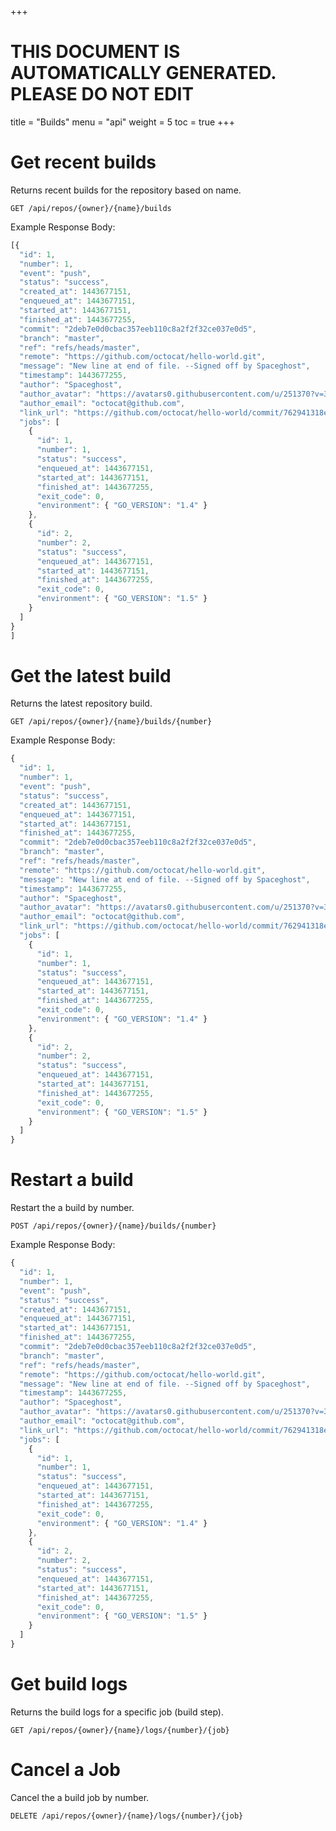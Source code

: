 +++

# THIS DOCUMENT IS AUTOMATICALLY GENERATED. PLEASE DO NOT EDIT

title = "Builds"
menu = "api"
weight = 5
toc = true
+++


# Get recent builds

Returns recent builds for the repository based on name.

```
GET /api/repos/{owner}/{name}/builds
```


	

	



	
		
Example Response Body:

```js
[{
  "id": 1,
  "number": 1,
  "event": "push",
  "status": "success",
  "created_at": 1443677151,
  "enqueued_at": 1443677151,
  "started_at": 1443677151,
  "finished_at": 1443677255,
  "commit": "2deb7e0d0cbac357eeb110c8a2f2f32ce037e0d5",
  "branch": "master",
  "ref": "refs/heads/master",
  "remote": "https://github.com/octocat/hello-world.git",
  "message": "New line at end of file. --Signed off by Spaceghost",
  "timestamp": 1443677255,
  "author": "Spaceghost",
  "author_avatar": "https://avatars0.githubusercontent.com/u/251370?v=3",
  "author_email": "octocat@github.com",
  "link_url": "https://github.com/octocat/hello-world/commit/762941318ee16e59dabbacb1b4049eec22f0d303",
  "jobs": [
    {
      "id": 1,
      "number": 1,
      "status": "success",
      "enqueued_at": 1443677151,
      "started_at": 1443677151,
      "finished_at": 1443677255,
      "exit_code": 0,
      "environment": { "GO_VERSION": "1.4" }
    },
    {
      "id": 2,
      "number": 2,
      "status": "success",
      "enqueued_at": 1443677151,
      "started_at": 1443677151,
      "finished_at": 1443677255,
      "exit_code": 0,
      "environment": { "GO_VERSION": "1.5" }
    }
  ]
}
]
```
		
	

	



# Get the latest build

Returns the latest repository build.

```
GET /api/repos/{owner}/{name}/builds/{number}
```


	

	

	

	



	
		
Example Response Body:

```js
{
  "id": 1,
  "number": 1,
  "event": "push",
  "status": "success",
  "created_at": 1443677151,
  "enqueued_at": 1443677151,
  "started_at": 1443677151,
  "finished_at": 1443677255,
  "commit": "2deb7e0d0cbac357eeb110c8a2f2f32ce037e0d5",
  "branch": "master",
  "ref": "refs/heads/master",
  "remote": "https://github.com/octocat/hello-world.git",
  "message": "New line at end of file. --Signed off by Spaceghost",
  "timestamp": 1443677255,
  "author": "Spaceghost",
  "author_avatar": "https://avatars0.githubusercontent.com/u/251370?v=3",
  "author_email": "octocat@github.com",
  "link_url": "https://github.com/octocat/hello-world/commit/762941318ee16e59dabbacb1b4049eec22f0d303",
  "jobs": [
    {
      "id": 1,
      "number": 1,
      "status": "success",
      "enqueued_at": 1443677151,
      "started_at": 1443677151,
      "finished_at": 1443677255,
      "exit_code": 0,
      "environment": { "GO_VERSION": "1.4" }
    },
    {
      "id": 2,
      "number": 2,
      "status": "success",
      "enqueued_at": 1443677151,
      "started_at": 1443677151,
      "finished_at": 1443677255,
      "exit_code": 0,
      "environment": { "GO_VERSION": "1.5" }
    }
  ]
}

```
		
	

	



# Restart a build

Restart the a build by number.

```
POST /api/repos/{owner}/{name}/builds/{number}
```


	

	

	



	
		
Example Response Body:

```js
{
  "id": 1,
  "number": 1,
  "event": "push",
  "status": "success",
  "created_at": 1443677151,
  "enqueued_at": 1443677151,
  "started_at": 1443677151,
  "finished_at": 1443677255,
  "commit": "2deb7e0d0cbac357eeb110c8a2f2f32ce037e0d5",
  "branch": "master",
  "ref": "refs/heads/master",
  "remote": "https://github.com/octocat/hello-world.git",
  "message": "New line at end of file. --Signed off by Spaceghost",
  "timestamp": 1443677255,
  "author": "Spaceghost",
  "author_avatar": "https://avatars0.githubusercontent.com/u/251370?v=3",
  "author_email": "octocat@github.com",
  "link_url": "https://github.com/octocat/hello-world/commit/762941318ee16e59dabbacb1b4049eec22f0d303",
  "jobs": [
    {
      "id": 1,
      "number": 1,
      "status": "success",
      "enqueued_at": 1443677151,
      "started_at": 1443677151,
      "finished_at": 1443677255,
      "exit_code": 0,
      "environment": { "GO_VERSION": "1.4" }
    },
    {
      "id": 2,
      "number": 2,
      "status": "success",
      "enqueued_at": 1443677151,
      "started_at": 1443677151,
      "finished_at": 1443677255,
      "exit_code": 0,
      "environment": { "GO_VERSION": "1.5" }
    }
  ]
}

```
		
	

	

	



# Get build logs

Returns the build logs for a specific job (build step).

```
GET /api/repos/{owner}/{name}/logs/{number}/{job}
```


	

	

	

	



	

	



# Cancel a Job

Cancel the a build job by number.

```
DELETE /api/repos/{owner}/{name}/logs/{number}/{job}
```


	

	

	

	



	

	

	



